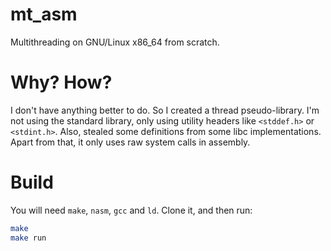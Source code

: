 # mt_asm
Multithreading on GNU/Linux x86_64 from scratch.

# Why? How?
I don't have anything better to do. So I created a thread pseudo-library.
I'm not using the standard library, only using utility headers like `<stddef.h>` or `<stdint.h>`.
Also, stealed some definitions from some libc implementations.
Apart from that, it only uses raw system calls in assembly.

# Build
You will need `make`, `nasm`, `gcc` and `ld`.
Clone it, and then run:

```bash
make
make run
```
